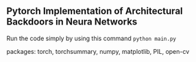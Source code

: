## Pytorch Implementation of Architectural Backdoors in Neura Networks

Run the code simply by using this command
`python main.py`

packages: torch, torchsummary, numpy, matplotlib, PIL, open-cv
